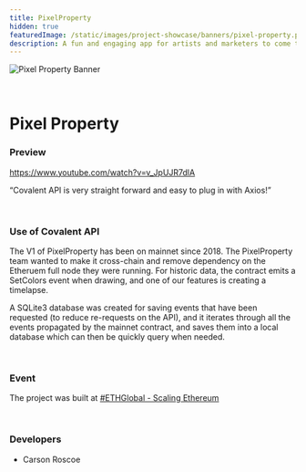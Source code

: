 ```yaml
---
title: PixelProperty
hidden: true
featuredImage: /static/images/project-showcase/banners/pixel-property.png
description: A fun and engaging app for artists and marketers to come together and enjoy.
---
```


![Pixel Property Banner](/static/images/project-showcase/banners/pixel-property.png)

&nbsp;
# Pixel Property

### Preview
https://www.youtube.com/watch?v=v_JpUJR7dlA

<Aside>

“Covalent API is very straight forward and easy to plug in with Axios!”

</Aside>

&nbsp;
### Use of Covalent API
The V1 of PixelProperty has been on mainnet since 2018. The PixelProperty team wanted to make it cross-chain and remove dependency on the Etheruem full node they were running. For historic data, the contract emits a SetColors event when drawing, and one of our features is creating a timelapse. 

A SQLite3 database was created for saving events that have been requested (to reduce re-requests on the API), and it iterates through all the events propagated by the mainnet contract, and saves them into a local database which can then be quickly query when needed.

&nbsp;
### Event
The project was built at [#ETHGlobal - Scaling Ethereum](https://www.covalenthq.com/blog/scaling-ethereum-winners/)

&nbsp;
### Developers

- Carson Roscoe


